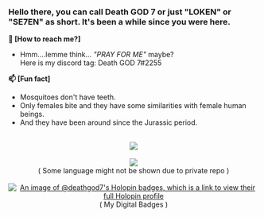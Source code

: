 ### Hello there, you can call Death GOD 7 or just "LOKEN" or "SE7EN" as short. It's been a while since you were here.
 
**💬 [How to reach me?]**<br>
- Hmm....lemme think... *"PRAY FOR ME"* maybe?  
Here is my discord tag: Death GOD 7#2255

**📫 [Fun fact]**<br>
- Mosquitoes don't have teeth.<br>
- Only females bite and they have some similarities with female human beings.<br>
- And they have been around since the Jurassic period.

<p align="center">
 <br>
 <img src="https://github-readme-stats.vercel.app/api?username=DeathGOD7&count_private=true&show_icons=true&theme=monokai">
 <br>
 <br>
 <img src="https://github-readme-stats.vercel.app/api/top-langs/?username=DeathGOD7&layout=compact&langs_count=10">
 <br>
 ( Some language might not be shown due to private repo )
 <br>
 <br>
 <a href="https://holopin.io/@deathgod7"><img src="https://holopin.me/deathgod7" alt="An image of @deathgod7's Holopin badges, which is a link to view their full Holopin profile"></a>
 ( My Digital Badges )
</p>




